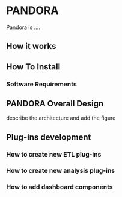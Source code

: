# PANDORA

Pandora is .... 

## How it works



## How To Install 
### Software Requirements 


## PANDORA Overall Design 

describe the architecture and add the figure 



## Plug-ins development 

### How to create new ETL plug-ins 

### How to create new analysis plug-ins

### How to add dashboard components 

